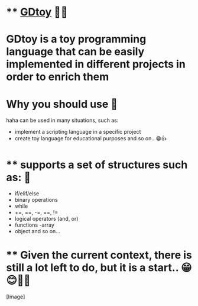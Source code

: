 # ** [GDtoy](https://github.com/JstnJrg/GDtoy/archive/refs/heads/main.zip) 👀✨
# GDtoy is a toy programming language that can be easily implemented in different projects in order to enrich them


# **Why you should use** 🎁
haha can be used in many situations, such as:

- implement a scripting language in a specific project
- create toy language for educational purposes and so on.. 😁👍

# ** supports a set of structures such as: 🤞
- if/elif/else
- binary operations
- while
- +=, ==, -=, ==, !=
- logical operators (and, or)
- functions
-array
- object
and so on...

# ** Given the current context, there is still a lot left to do, but it is a start.. 😁😊🐱‍🏍

[Image]
